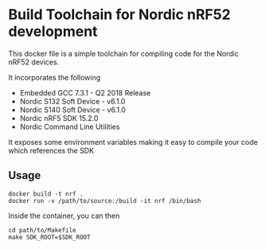 # Build Toolchain for Nordic nRF52 development

This docker file is a simple toolchain for compiling code for the Nordic nRF52 devices.

It incorporates the following

* Embedded GCC 7.3.1 - Q2 2018 Release
* Nordic S132 Soft Device - v6.1.0
* Nordic S140 Soft Device - v6.1.0
* Nordic nRF5 SDK 15.2.0
* Nordic Command Line Utilities

It exposes some environment variables making it easy to compile your code which references the SDK

## Usage

```
docker build -t nrf .
docker run -v /path/to/source:/build -it nrf /bin/bash
```

Inside the container, you can then
```
cd path/to/Makefile
make SDK_ROOT=$SDK_ROOT
```
